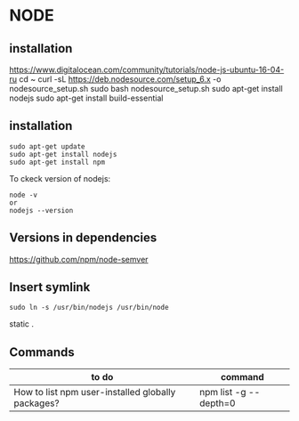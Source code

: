 # NODE
## installation
https://www.digitalocean.com/community/tutorials/node-js-ubuntu-16-04-ru
cd ~
curl -sL https://deb.nodesource.com/setup_6.x -o nodesource_setup.sh
sudo bash nodesource_setup.sh
sudo apt-get install nodejs
sudo apt-get install build-essential


## installation
```
sudo apt-get update
sudo apt-get install nodejs
sudo apt-get install npm
```
To ckeck version of nodejs:
```
node -v
or
nodejs --version
```
## Versions in dependencies
https://github.com/npm/node-semver

## Insert symlink
```
sudo ln -s /usr/bin/nodejs /usr/bin/node
```
static .

## Commands
|to do                                             |command                  |
|--------------------------------------------------|-------------------------|
|How to list npm user-installed globally packages? |npm list -g --depth=0    |